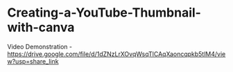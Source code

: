 # Creating-a-YouTube-Thumbnail-with-canva
Video Demonstration - https://drive.google.com/file/d/1dZNzLrXOvqWsqTlCAqXaoncqpkb5tlM4/view?usp=share_link
